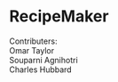 # RecipeMaker

Contributers:<br />
Omar Taylor<br />
Souparni Agnihotri<br />
Charles Hubbard<br />
